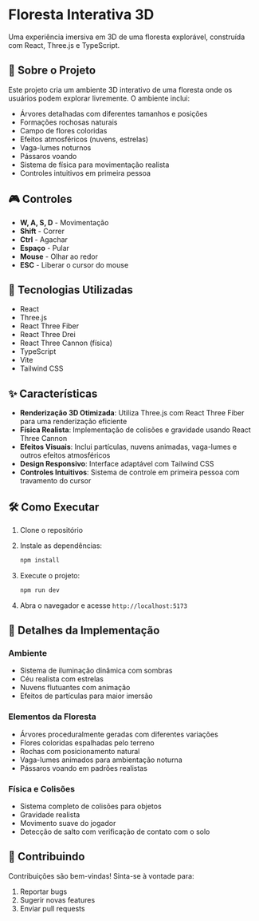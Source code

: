 # Floresta Interativa 3D

Uma experiência imersiva em 3D de uma floresta explorável, construída com React, Three.js e TypeScript.

## 🌳 Sobre o Projeto

Este projeto cria um ambiente 3D interativo de uma floresta onde os usuários podem explorar livremente. O ambiente inclui:

- Árvores detalhadas com diferentes tamanhos e posições
- Formações rochosas naturais
- Campo de flores coloridas
- Efeitos atmosféricos (nuvens, estrelas)
- Vaga-lumes noturnos
- Pássaros voando
- Sistema de física para movimentação realista
- Controles intuitivos em primeira pessoa

## 🎮 Controles

- **W, A, S, D** - Movimentação
- **Shift** - Correr
- **Ctrl** - Agachar
- **Espaço** - Pular
- **Mouse** - Olhar ao redor
- **ESC** - Liberar o cursor do mouse

## 🚀 Tecnologias Utilizadas

- React
- Three.js
- React Three Fiber
- React Three Drei
- React Three Cannon (física)
- TypeScript
- Vite
- Tailwind CSS

## ✨ Características

- **Renderização 3D Otimizada**: Utiliza Three.js com React Three Fiber para uma renderização eficiente
- **Física Realista**: Implementação de colisões e gravidade usando React Three Cannon
- **Efeitos Visuais**: Inclui partículas, nuvens animadas, vaga-lumes e outros efeitos atmosféricos
- **Design Responsivo**: Interface adaptável com Tailwind CSS
- **Controles Intuitivos**: Sistema de controle em primeira pessoa com travamento do cursor

## 🛠️ Como Executar

1. Clone o repositório
2. Instale as dependências:

   ```bash
   npm install
   ```

3. Execute o projeto:

   ```bash
   npm run dev
   ```

4. Abra o navegador e acesse `http://localhost:5173`

## 🎨 Detalhes da Implementação

### Ambiente

- Sistema de iluminação dinâmica com sombras
- Céu realista com estrelas
- Nuvens flutuantes com animação
- Efeitos de partículas para maior imersão

### Elementos da Floresta

- Árvores proceduralmente geradas com diferentes variações
- Flores coloridas espalhadas pelo terreno
- Rochas com posicionamento natural
- Vaga-lumes animados para ambientação noturna
- Pássaros voando em padrões realistas

### Física e Colisões

- Sistema completo de colisões para objetos
- Gravidade realista
- Movimento suave do jogador
- Detecção de salto com verificação de contato com o solo

## 🤝 Contribuindo

Contribuições são bem-vindas! Sinta-se à vontade para:

1. Reportar bugs
2. Sugerir novas features
3. Enviar pull requests
